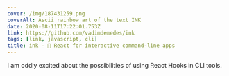 ```yaml
---
cover: /img/187431259.png
coverAlt: Ascii rainbow art of the text INK
date: 2020-08-11T17:22:01.753Z
link: https://github.com/vadimdemedes/ink
tags: [link, javascript, cli]
title: ink - 🌈 React for interactive command-line apps
---
```


I am oddly excited about the possibilities of using React Hooks in CLI tools.
